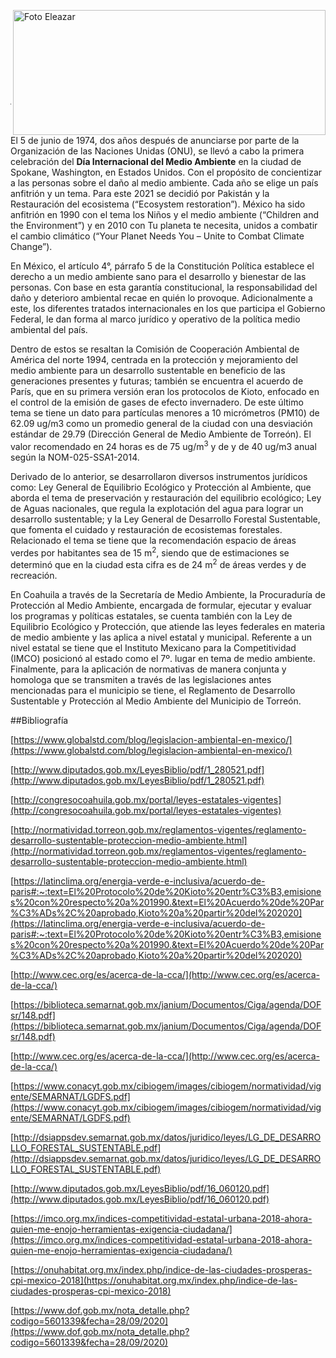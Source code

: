 
<p>
   <a title="ir a Otras Publicaciones" href="http://www.trcimplan.gob.mx/autores/pedro-eleazar-gonzalez-valdez.html"><img class="img-responsive contenido-imagen" src="../imagenes/128/lic-pedro-eleazar-gonzalez-valdez-top2.png" align="right" alt="Foto Eleazar" width="500" height="200"></a>
</p>

</br></br></br></br></br></br></br></br>

---


El 5 de junio de 1974, dos años después de anunciarse por parte de la Organización de las Naciones Unidas (ONU), se llevó a cabo la primera celebración del **Día Internacional del Medio Ambiente** en la ciudad de Spokane, Washington, en Estados Unidos. Con el propósito de concientizar a las personas sobre el daño al medio ambiente.
Cada año se elige un país anfitrión y un tema. Para este 2021 se decidió por Pakistán y la Restauración del ecosistema (“Ecosystem restoration”). México ha sido anfitrión en 1990 con el tema los Niños y el medio ambiente (“Children and the Environment”) y en 2010 con Tu planeta te necesita, unidos a combatir el cambio climático (“Your Planet Needs You – Unite to Combat Climate Change”).

En México, el artículo 4°, párrafo 5 de la Constitución Política establece el derecho a un medio ambiente sano para el desarrollo y bienestar de las personas. Con base en esta garantía constitucional, la responsabilidad del daño y deterioro ambiental recae en quién lo provoque. Adicionalmente a este, los diferentes tratados internacionales en los que participa el Gobierno Federal, le dan forma al marco jurídico y operativo de la política medio ambiental del país.

Dentro de estos se resaltan la Comisión de Cooperación Ambiental de América del norte 1994, centrada en la protección y mejoramiento del medio ambiente para un desarrollo sustentable en beneficio de las generaciones presentes y futuras; también se encuentra el acuerdo de París, que en su primera versión eran los protocolos de Kioto, enfocado en el control de la emisión de gases de efecto invernadero. De este último tema se tiene un dato para partículas menores a 10 micrómetros (PM10) de 62.09 ug/m3 como un promedio general de la ciudad con una desviación estándar de 29.79 (Dirección General de Medio Ambiente de Torreón). El valor recomendado en 24 horas es de 75 ug/m<sup>3</sup> y de y de 40 ug/m3 anual según la NOM-025-SSA1-2014.

Derivado de lo anterior, se desarrollaron diversos instrumentos jurídicos como: Ley General de Equilibrio Ecológico y Protección al Ambiente, que aborda el tema de preservación y restauración del equilibrio ecológico; Ley de Aguas nacionales, que regula la explotación del agua para lograr un desarrollo sustentable; y la Ley General de Desarrollo Forestal Sustentable, que fomenta el cuidado y restauración de ecosistemas forestales. Relacionado el tema se tiene que la recomendación espacio de áreas verdes por habitantes sea de 15 m<sup>2</sup>, siendo que de estimaciones se determinó que en la ciudad esta cifra es de 24 m<sup>2</sup> de áreas verdes y de recreación.

En Coahuila a través de la Secretaría de Medio Ambiente, la Procuraduría de Protección al Medio Ambiente, encargada de formular, ejecutar y evaluar los programas y políticas estatales, se cuenta también con la Ley de Equilibrio Ecológico y Protección, que atiende las leyes federales en materia de medio ambiente y las aplica a nivel estatal y municipal. Referente a un nivel estatal se tiene que el Instituto Mexicano para la Competitividad (IMCO) posicionó al estado como el 7º. lugar en tema de medio ambiente. Finalmente, para la aplicación de normativas de manera conjunta y homologa que se transmiten a través de las legislaciones antes mencionadas para el municipio se tiene, el Reglamento de Desarrollo Sustentable y Protección al Medio Ambiente del Municipio de Torreón.

##Bibliografía

[https://www.globalstd.com/blog/legislacion-ambiental-en-mexico/](https://www.globalstd.com/blog/legislacion-ambiental-en-mexico/)

[http://www.diputados.gob.mx/LeyesBiblio/pdf/1_280521.pdf](http://www.diputados.gob.mx/LeyesBiblio/pdf/1_280521.pdf)

[http://congresocoahuila.gob.mx/portal/leyes-estatales-vigentes](http://congresocoahuila.gob.mx/portal/leyes-estatales-vigentes)

[http://normatividad.torreon.gob.mx/reglamentos-vigentes/reglamento-desarrollo-sustentable-proteccion-medio-ambiente.html](http://normatividad.torreon.gob.mx/reglamentos-vigentes/reglamento-desarrollo-sustentable-proteccion-medio-ambiente.html)

[https://latinclima.org/energia-verde-e-inclusiva/acuerdo-de-paris#:~:text=El%20Protocolo%20de%20Kioto%20entr%C3%B3,emisiones%20con%20respecto%20a%201990.&text=El%20Acuerdo%20de%20Par%C3%ADs%2C%20aprobado,Kioto%20a%20partir%20del%202020](https://latinclima.org/energia-verde-e-inclusiva/acuerdo-de-paris#:~:text=El%20Protocolo%20de%20Kioto%20entr%C3%B3,emisiones%20con%20respecto%20a%201990.&text=El%20Acuerdo%20de%20Par%C3%ADs%2C%20aprobado,Kioto%20a%20partir%20del%202020)

[http://www.cec.org/es/acerca-de-la-cca/](http://www.cec.org/es/acerca-de-la-cca/)

[https://biblioteca.semarnat.gob.mx/janium/Documentos/Ciga/agenda/DOFsr/148.pdf](https://biblioteca.semarnat.gob.mx/janium/Documentos/Ciga/agenda/DOFsr/148.pdf)

[http://www.cec.org/es/acerca-de-la-cca/](http://www.cec.org/es/acerca-de-la-cca/)

[https://www.conacyt.gob.mx/cibiogem/images/cibiogem/normatividad/vigente/SEMARNAT/LGDFS.pdf](https://www.conacyt.gob.mx/cibiogem/images/cibiogem/normatividad/vigente/SEMARNAT/LGDFS.pdf)

[http://dsiappsdev.semarnat.gob.mx/datos/juridico/leyes/LG_DE_DESARROLLO_FORESTAL_SUSTENTABLE.pdf](http://dsiappsdev.semarnat.gob.mx/datos/juridico/leyes/LG_DE_DESARROLLO_FORESTAL_SUSTENTABLE.pdf)

[http://www.diputados.gob.mx/LeyesBiblio/pdf/16_060120.pdf](http://www.diputados.gob.mx/LeyesBiblio/pdf/16_060120.pdf)

[https://imco.org.mx/indices-competitividad-estatal-urbana-2018-ahora-quien-me-enojo-herramientas-exigencia-ciudadana/](https://imco.org.mx/indices-competitividad-estatal-urbana-2018-ahora-quien-me-enojo-herramientas-exigencia-ciudadana/)

[https://onuhabitat.org.mx/index.php/indice-de-las-ciudades-prosperas-cpi-mexico-2018](https://onuhabitat.org.mx/index.php/indice-de-las-ciudades-prosperas-cpi-mexico-2018)

[https://www.dof.gob.mx/nota_detalle.php?codigo=5601339&fecha=28/09/2020](https://www.dof.gob.mx/nota_detalle.php?codigo=5601339&fecha=28/09/2020)
